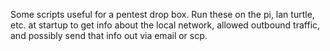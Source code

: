 Some scripts useful for a pentest drop box. Run these on the pi, lan turtle, etc. at startup to get info about the local network, allowed outbound traffic, and possibly send that info out via email or scp. 
